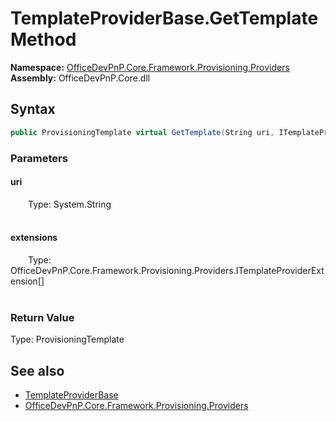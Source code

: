 # TemplateProviderBase.GetTemplate Method  
  

**Namespace:** [OfficeDevPnP.Core.Framework.Provisioning.Providers](OfficeDevPnP.Core.Framework.Provisioning.Providers.md)  
**Assembly:** OfficeDevPnP.Core.dll  
## Syntax
```C#
public ProvisioningTemplate virtual GetTemplate(String uri, ITemplateProviderExtension[] extensions)
```
### Parameters
#### uri  
&emsp;&emsp;Type: System.String  
&emsp;&emsp;  

  

#### extensions  
&emsp;&emsp;Type: OfficeDevPnP.Core.Framework.Provisioning.Providers.ITemplateProviderExtension[]  
&emsp;&emsp;  

  

### Return Value
Type: ProvisioningTemplate  

## See also
- [TemplateProviderBase](OfficeDevPnP.Core.Framework.Provisioning.Providers.TemplateProviderBase.md) 
- [OfficeDevPnP.Core.Framework.Provisioning.Providers](OfficeDevPnP.Core.Framework.Provisioning.Providers.md) 
